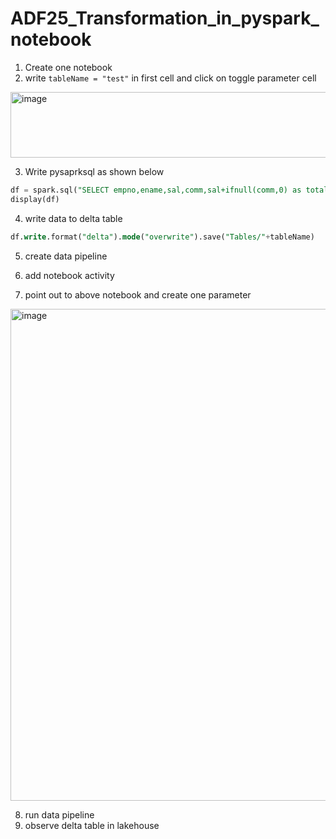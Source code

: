 # ADF25_Transformation_in_pyspark_notebook

1. Create one notebook
2. write `tableName = "test"` in first cell and click on toggle parameter cell

<img width="1070" height="105" alt="image" src="https://github.com/user-attachments/assets/2d39e9d7-fafa-45cf-b1eb-10f8db9f954e" />

3. Write pysaprksql as shown below
   
```sql
df = spark.sql("SELECT empno,ename,sal,comm,sal+ifnull(comm,0) as totalsal FROM June18_Lakehouse.emp LIMIT 1000")
display(df)
```
4. write data to delta table

```sql
df.write.format("delta").mode("overwrite").save("Tables/"+tableName)
```

5. create data pipeline



6. add notebook activity
7. point out to above notebook and create one parameter


<img width="734" height="787" alt="image" src="https://github.com/user-attachments/assets/8151ecf6-f8a5-45ef-8673-bbc2be135723" />


8. run data pipeline
9. observe delta table in lakehouse
